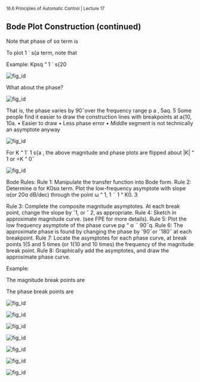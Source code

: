 <sup>16.6 Principles of Automatic Control | Lecture 17</sup>

## Bode Plot Construction (continued)
Note that phase of sα term is

To plot 1 ` s{a term, note that

Example:
Kpsq “ 1 ` s{20

![fig_id](images/18/bode.svg "Title Text")

What about the phase?

![fig_id](images/18/bode2.svg "Title Text")

That is, the phase varies by 90˝over the frequency range p a , 5aq. 5
Some people find it easier to draw the construction lines with breakpoints at a{10, 10a.
• Easier to draw
• Less phase error
• Middle segment is not technically an asymptote anyway

![fig_id](images/18/bode3.svg "Title Text")

For K “ 1`
1
s{a , the above magnitude and phase plots are flipped about |K| “ 1 or =K “ 0˝

![fig_id](images/18/bode4-5.svg "Title Text")

Bode Rules:
Rule 1: Manipulate the transfer function into Bode form.
Rule 2: Determine α for K0sα term. Plot the low-frequency asymptote with slope α(or 20α
dB/dec) through the point ω “ 1, 1 ¨ 1 “ K0.
3

Rule 3: Complete the composite magnitude asymptotes. At each break point, change the
slope by ˘1, or ˘ 2, as appropriate.
Rule 4: Sketch in approximate magnitude curve. (see FPE for more details).
Rule 5: Plot the low frequency asymptote of the phase curve pφ “ α ¨ 90˝q.
Rule 6: The approximate phase is found by changing the phase by ˘90˝or ˘180˝ at each
breakpoint.
Rule 7: Locate the asymptotes for each phase curve, at break points 1{5 and 5 times (or
1{10 and 10 times) the frequency of the magnitude break point.
Rule 8: Graphically add the asymptotes, and draw the approximate phase curve.

Example:

The magnitude break points are

The phase break points are

![fig_id](images/18/log-grid.svg "Title Text")

![fig_id](images/18/log-grid1.svg "Title Text")

![fig_id](images/18/log-grid2.svg "Title Text")

![fig_id](images/18/log-grid3.svg "Title Text")

![fig_id](images/18/log-grid4.svg "Title Text")

![fig_id](images/18/log-grid5.svg "Title Text")

![fig_id](images/18/log-grid6.svg "Title Text")
